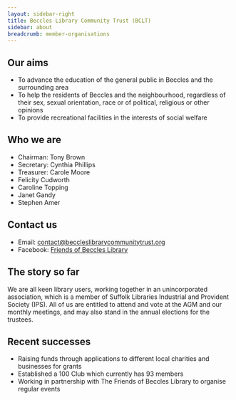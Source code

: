 ```yaml
---
layout: sidebar-right
title: Beccles Library Community Trust (BCLT)
sidebar: about
breadcrumb: member-organisations
---
```

## Our aims

* To advance the education of the general public in Beccles and the surrounding area
* To help the residents of Beccles and the neighbourhood, regardless of their sex, sexual orientation, race or of political, religious or other opinions
* To provide recreational facilities in the interests of social welfare

## Who we are

* Chairman: Tony Brown
* Secretary: Cynthia Phillips
* Treasurer: Carole Moore
* Felicity Cudworth
* Caroline Topping
* Janet Gandy
* Stephen Amer

## Contact us

* Email: contact@beccleslibrarycommunitytrust.org
* Facebook: [Friends of Beccles Library](https://www.facebook.com/BecclesLib)

## The story so far

We are all keen library users, working together in an unincorporated association, which is a member of Suffolk Libraries Industrial and Provident Society (IPS). All of us are entitled to attend and vote at the AGM and our monthly meetings, and may also stand in the annual elections for the trustees.

## Recent successes

* Raising funds through applications to different local charities and businesses for grants
* Established a 100 Club which currently has 93 members
* Working in partnership with The Friends of Beccles Library to organise regular events
